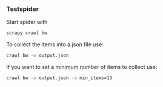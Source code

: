 ### Testspider
 Start spider with 

 ```bash
 scrapy crawl bw 
 ```

To collect the items into a json file use:

```bash
crawl bw -o output.json
```

If you want to set a minimum number of items to collect use:

```bash
crawl bw -o output.json -a min_items=13
```